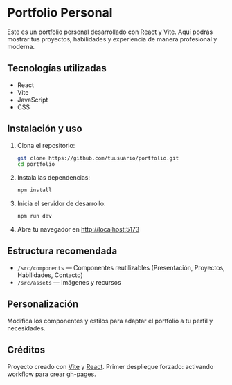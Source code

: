 # Portfolio Personal

Este es un portfolio personal desarrollado con React y Vite. Aquí podrás mostrar tus proyectos, habilidades y experiencia de manera profesional y moderna.

## Tecnologías utilizadas

- React
- Vite
- JavaScript
- CSS

## Instalación y uso

1. Clona el repositorio:
   ```bash
   git clone https://github.com/tuusuario/portfolio.git
   cd portfolio
   ```
2. Instala las dependencias:
   ```bash
   npm install
   ```
3. Inicia el servidor de desarrollo:
   ```bash
   npm run dev
   ```
4. Abre tu navegador en [http://localhost:5173](http://localhost:5173)

## Estructura recomendada

- `/src/components` — Componentes reutilizables (Presentación, Proyectos, Habilidades, Contacto)
- `/src/assets` — Imágenes y recursos

## Personalización

Modifica los componentes y estilos para adaptar el portfolio a tu perfil y necesidades.

## Créditos

Proyecto creado con [Vite](https://vitejs.dev/) y [React](https://react.dev/). 
Primer despliegue forzado: activando workflow para crear gh-pages.
